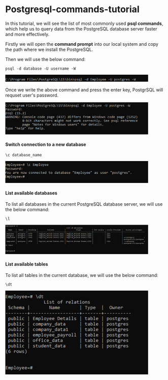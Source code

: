 # Postgresql-commands-tutorial
<p>In this tutorial, we will see the list of most commonly used <b>psql commands</b>, which help us to query data from the PostgreSQL database server faster and more effectively.</p>
<p>Firstly we will open the <b>command prompt</b> into our local system and copy the path where we install the PostgreSQL.</p>
<p>Then we will use the below command:</p>
<code><pre>psql -d database -U username -W</pre></code>
<img src="sample images/connect.png" width="450">
<p>Once we write the above command and press the enter key, PostgrSQL will requset user's password.</p>
<img src="sample images/password.png" width="450">
<h4>Switch connection to a new database</h4>
<code><pre>\c database_name</pre></code>
<img src="sample images/database.png" width="450">
<h4>List available databases</h4>
<p>To list all databases in the current PostgreSQL database server, we will use the below command:</p>
<code><pre>\l</pre></code>
<img src="sample images/l.png" width="450">
<h4>List available tables</h4>
<p>To list all tables in the current database, we will use the below command:</p>
<code><pre>\dt</pre></code>
<img src="sample images/dt.png" width="450">


